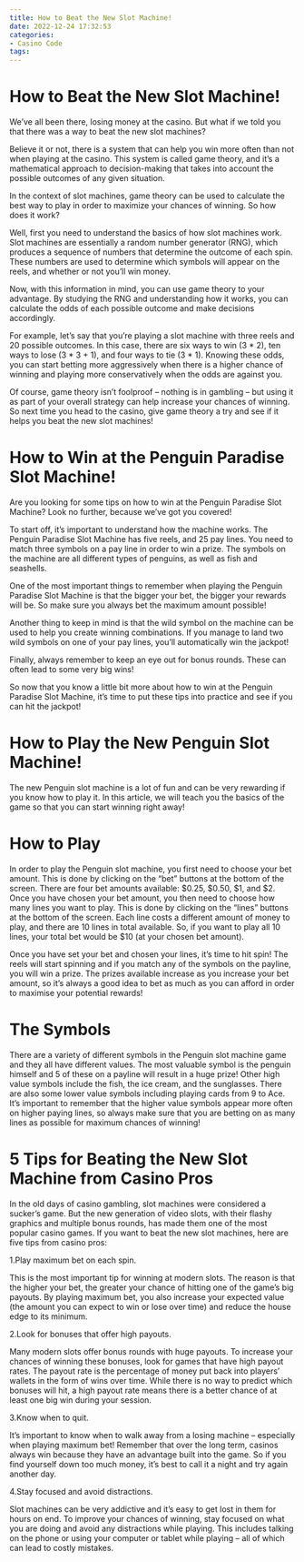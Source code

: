 ```yaml
---
title: How to Beat the New Slot Machine!
date: 2022-12-24 17:32:53
categories:
- Casino Code
tags:
---
```



#  How to Beat the New Slot Machine!

We’ve all been there, losing money at the casino. But what if we told you that there was a way to beat the new slot machines?

Believe it or not, there is a system that can help you win more often than not when playing at the casino. This system is called game theory, and it’s a mathematical approach to decision-making that takes into account the possible outcomes of any given situation.

In the context of slot machines, game theory can be used to calculate the best way to play in order to maximize your chances of winning. So how does it work?

Well, first you need to understand the basics of how slot machines work. Slot machines are essentially a random number generator (RNG), which produces a sequence of numbers that determine the outcome of each spin. These numbers are used to determine which symbols will appear on the reels, and whether or not you’ll win money.

Now, with this information in mind, you can use game theory to your advantage. By studying the RNG and understanding how it works, you can calculate the odds of each possible outcome and make decisions accordingly.

For example, let’s say that you’re playing a slot machine with three reels and 20 possible outcomes. In this case, there are six ways to win (3 * 2), ten ways to lose (3 * 3 + 1), and four ways to tie (3 * 1). Knowing these odds, you can start betting more aggressively when there is a higher chance of winning and playing more conservatively when the odds are against you.

Of course, game theory isn’t foolproof – nothing is in gambling – but using it as part of your overall strategy can help increase your chances of winning. So next time you head to the casino, give game theory a try and see if it helps you beat the new slot machines!

#  How to Win at the Penguin Paradise Slot Machine!

Are you looking for some tips on how to win at the Penguin Paradise Slot Machine? Look no further, because we’ve got you covered!

To start off, it’s important to understand how the machine works. The Penguin Paradise Slot Machine has five reels, and 25 pay lines. You need to match three symbols on a pay line in order to win a prize. The symbols on the machine are all different types of penguins, as well as fish and seashells.

One of the most important things to remember when playing the Penguin Paradise Slot Machine is that the bigger your bet, the bigger your rewards will be. So make sure you always bet the maximum amount possible!

Another thing to keep in mind is that the wild symbol on the machine can be used to help you create winning combinations. If you manage to land two wild symbols on one of your pay lines, you’ll automatically win the jackpot!

Finally, always remember to keep an eye out for bonus rounds. These can often lead to some very big wins!

So now that you know a little bit more about how to win at the Penguin Paradise Slot Machine, it’s time to put these tips into practice and see if you can hit the jackpot!

#  How to Play the New Penguin Slot Machine!

The new Penguin slot machine is a lot of fun and can be very rewarding if you know how to play it. In this article, we will teach you the basics of the game so that you can start winning right away!

# How to Play

In order to play the Penguin slot machine, you first need to choose your bet amount. This is done by clicking on the “bet” buttons at the bottom of the screen. There are four bet amounts available: $0.25, $0.50, $1, and $2. Once you have chosen your bet amount, you then need to choose how many lines you want to play. This is done by clicking on the “lines” buttons at the bottom of the screen. Each line costs a different amount of money to play, and there are 10 lines in total available. So, if you want to play all 10 lines, your total bet would be $10 (at your chosen bet amount).

Once you have set your bet and chosen your lines, it’s time to hit spin! The reels will start spinning and if you match any of the symbols on the payline, you will win a prize. The prizes available increase as you increase your bet amount, so it’s always a good idea to bet as much as you can afford in order to maximise your potential rewards!

# The Symbols

There are a variety of different symbols in the Penguin slot machine game and they all have different values. The most valuable symbol is the penguin himself and 5 of these on a payline will result in a huge prize! Other high value symbols include the fish, the ice cream, and the sunglasses. There are also some lower value symbols including playing cards from 9 to Ace. It’s important to remember that the higher value symbols appear more often on higher paying lines, so always make sure that you are betting on as many lines as possible for maximum chances of winning!

#  5 Tips for Beating the New Slot Machine from Casino Pros

In the old days of casino gambling, slot machines were considered a sucker’s game. But the new generation of video slots, with their flashy graphics and multiple bonus rounds, has made them one of the most popular casino games. If you want to beat the new slot machines, here are five tips from casino pros:

1.Play maximum bet on each spin.

This is the most important tip for winning at modern slots. The reason is that the higher your bet, the greater your chance of hitting one of the game’s big payouts. By playing maximum bet, you also increase your expected value (the amount you can expect to win or lose over time) and reduce the house edge to its minimum.

2.Look for bonuses that offer high payouts.

Many modern slots offer bonus rounds with huge payouts. To increase your chances of winning these bonuses, look for games that have high payout rates. The payout rate is the percentage of money put back into players’ wallets in the form of wins over time. While there is no way to predict which bonuses will hit, a high payout rate means there is a better chance of at least one big win during your session.

3.Know when to quit.

It’s important to know when to walk away from a losing machine – especially when playing maximum bet! Remember that over the long term, casinos always win because they have an advantage built into the game. So if you find yourself down too much money, it’s best to call it a night and try again another day.

4.Stay focused and avoid distractions.

Slot machines can be very addictive and it’s easy to get lost in them for hours on end. To improve your chances of winning, stay focused on what you are doing and avoid any distractions while playing. This includes talking on the phone or using your computer or tablet while playing – all of which can lead to costly mistakes.